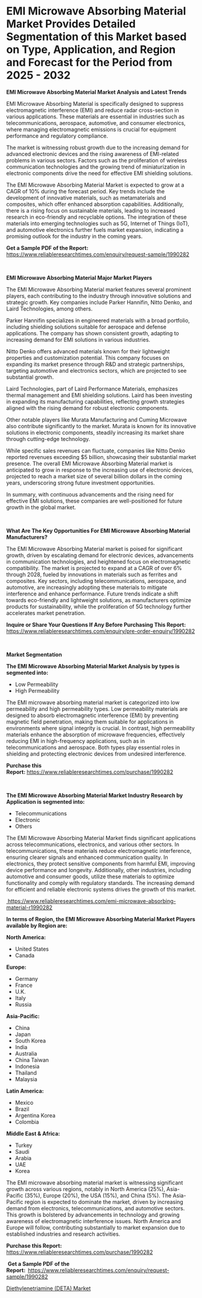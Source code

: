 <p><h1>EMI Microwave Absorbing Material Market Provides Detailed Segmentation of this Market based on Type, Application, and Region and Forecast for the Period from 2025 - 2032</h1></p><p><strong>EMI Microwave Absorbing Material Market Analysis and Latest Trends</strong></p>
<p><p>EMI Microwave Absorbing Material is specifically designed to suppress electromagnetic interference (EMI) and reduce radar cross-section in various applications. These materials are essential in industries such as telecommunications, aerospace, automotive, and consumer electronics, where managing electromagnetic emissions is crucial for equipment performance and regulatory compliance. </p><p>The market is witnessing robust growth due to the increasing demand for advanced electronic devices and the rising awareness of EMI-related problems in various sectors. Factors such as the proliferation of wireless communication technologies and the growing trend of miniaturization in electronic components drive the need for effective EMI shielding solutions. </p><p>The EMI Microwave Absorbing Material Market is expected to grow at a CAGR of 10% during the forecast period. Key trends include the development of innovative materials, such as metamaterials and composites, which offer enhanced absorption capabilities. Additionally, there is a rising focus on sustainable materials, leading to increased research in eco-friendly and recyclable options. The integration of these materials into emerging technologies such as 5G, Internet of Things (IoT), and automotive electronics further fuels market expansion, indicating a promising outlook for the industry in the coming years.</p></p>
<p><strong>Get a Sample PDF of the Report:&nbsp;</strong> <a href="https://www.reliableresearchtimes.com/enquiry/request-sample/1990282?utm_campaign=1933&utm_medium=2&utm_source=Github&utm_content=ia&utm_term=05022025&utm_id=emi-microwave-absorbing-material">https://www.reliableresearchtimes.com/enquiry/request-sample/1990282</a></p>
<p>&nbsp;</p>
<p><strong>EMI Microwave Absorbing Material Major Market Players</strong></p>
<p><p>The EMI Microwave Absorbing Material market features several prominent players, each contributing to the industry through innovative solutions and strategic growth. Key companies include Parker Hannifin, Nitto Denko, and Laird Technologies, among others. </p><p>Parker Hannifin specializes in engineered materials with a broad portfolio, including shielding solutions suitable for aerospace and defense applications. The company has shown consistent growth, adapting to increasing demand for EMI solutions in various industries. </p><p>Nitto Denko offers advanced materials known for their lightweight properties and customization potential. This company focuses on expanding its market presence through R&D and strategic partnerships, targeting automotive and electronics sectors, which are projected to see substantial growth.</p><p>Laird Technologies, part of Laird Performance Materials, emphasizes thermal management and EMI shielding solutions. Laird has been investing in expanding its manufacturing capabilities, reflecting growth strategies aligned with the rising demand for robust electronic components. </p><p>Other notable players like Murata Manufacturing and Cuming Microwave also contribute significantly to the market. Murata is known for its innovative solutions in electronic components, steadily increasing its market share through cutting-edge technology. </p><p>While specific sales revenues can fluctuate, companies like Nitto Denko reported revenues exceeding $5 billion, showcasing their substantial market presence. The overall EMI Microwave Absorbing Material market is anticipated to grow in response to the increasing use of electronic devices, projected to reach a market size of several billion dollars in the coming years, underscoring strong future investment opportunities. </p><p>In summary, with continuous advancements and the rising need for effective EMI solutions, these companies are well-positioned for future growth in the global market.</p></p>
<p>&nbsp;</p>
<p><strong>What Are The Key Opportunities For EMI Microwave Absorbing Material Manufacturers?</strong></p>
<p><p>The EMI Microwave Absorbing Material market is poised for significant growth, driven by escalating demand for electronic devices, advancements in communication technologies, and heightened focus on electromagnetic compatibility. The market is projected to expand at a CAGR of over 6% through 2028, fueled by innovations in materials such as ferrites and composites. Key sectors, including telecommunications, aerospace, and automotive, are increasingly adopting these materials to mitigate interference and enhance performance. Future trends indicate a shift towards eco-friendly and lightweight solutions, as manufacturers optimize products for sustainability, while the proliferation of 5G technology further accelerates market penetration.</p></p>
<p><strong>Inquire or Share Your Questions If Any Before Purchasing This Report:</strong> <a href="https://www.reliableresearchtimes.com/enquiry/pre-order-enquiry/1990282?utm_campaign=1933&utm_medium=2&utm_source=Github&utm_content=ia&utm_term=05022025&utm_id=emi-microwave-absorbing-material">https://www.reliableresearchtimes.com/enquiry/pre-order-enquiry/1990282</a></p>
<p>&nbsp;</p>
<p><strong>Market Segmentation</strong></p>
<p><strong>The EMI Microwave Absorbing Material Market Analysis by types is segmented into:</strong></p>
<p><ul><li>Low Permeability</li><li>High Permeability</li></ul></p>
<p><p>The EMI microwave absorbing material market is categorized into low permeability and high permeability types. Low permeability materials are designed to absorb electromagnetic interference (EMI) by preventing magnetic field penetration, making them suitable for applications in environments where signal integrity is crucial. In contrast, high permeability materials enhance the absorption of microwave frequencies, effectively reducing EMI in high-frequency applications, such as in telecommunications and aerospace. Both types play essential roles in shielding and protecting electronic devices from undesired interference.</p></p>
<p><strong>Purchase this Report:&nbsp;</strong><a href="https://www.reliableresearchtimes.com/purchase/1990282?utm_campaign=1933&utm_medium=2&utm_source=Github&utm_content=ia&utm_term=05022025&utm_id=emi-microwave-absorbing-material">https://www.reliableresearchtimes.com/purchase/1990282</a></p>
<p>&nbsp;</p>
<p><strong>The EMI Microwave Absorbing Material Market Industry Research by Application is segmented into:</strong></p>
<p><ul><li>Telecommunications</li><li>Electronic</li><li>Others</li></ul></p>
<p><p>The EMI Microwave Absorbing Material Market finds significant applications across telecommunications, electronics, and various other sectors. In telecommunications, these materials reduce electromagnetic interference, ensuring clearer signals and enhanced communication quality. In electronics, they protect sensitive components from harmful EMI, improving device performance and longevity. Additionally, other industries, including automotive and consumer goods, utilize these materials to optimize functionality and comply with regulatory standards. The increasing demand for efficient and reliable electronic systems drives the growth of this market.</p></p>
<p><a href="https://www.reliableresearchtimes.com/emi-microwave-absorbing-material-r1990282?utm_campaign=1933&utm_medium=2&utm_source=Github&utm_content=ia&utm_term=05022025&utm_id=emi-microwave-absorbing-material">&nbsp;https://www.reliableresearchtimes.com/emi-microwave-absorbing-material-r1990282</a></p>
<p><strong>In terms of Region, the EMI Microwave Absorbing Material Market Players available by Region are:</strong></p>
<p>
    <p> <strong> North America: </strong>
        <ul>
            <li>United States</li>
            <li>Canada</li>
        </ul>
        </p> 
    <p> <strong> Europe: </strong>
        <ul>
            <li>Germany</li>
            <li>France</li>
            <li>U.K.</li>
            <li>Italy</li>
            <li>Russia</li>
        </ul>
        </p> 
    <p> <strong> Asia-Pacific: </strong>
        <ul>
            <li>China</li>
            <li>Japan</li>
            <li>South Korea</li>
            <li>India</li>
            <li>Australia</li>
            <li>China Taiwan</li>
            <li>Indonesia</li>
            <li>Thailand</li>
            <li>Malaysia</li>
        </ul>
        </p> 
    <p> <strong> Latin America: </strong>
        <ul>
            <li>Mexico</li>
            <li>Brazil</li>
            <li>Argentina Korea</li>
            <li>Colombia</li>
        </ul>
        </p> 
    <p> <strong> Middle East & Africa: </strong>
        <ul>
            <li>Turkey</li>
            <li>Saudi</li>
            <li>Arabia</li>
            <li>UAE</li>
            <li>Korea</li>
        </ul>
    </p>
    </p>
<p><p>The EMI microwave absorbing material market is witnessing significant growth across various regions, notably in North America (25%), Asia-Pacific (35%), Europe (20%), the USA (15%), and China (5%). The Asia-Pacific region is expected to dominate the market, driven by increasing demand from electronics, telecommunications, and automotive sectors. This growth is bolstered by advancements in technology and growing awareness of electromagnetic interference issues. North America and Europe will follow, contributing substantially to market expansion due to established industries and research activities.</p></p>
<p><strong>Purchase this Report: </strong><a href="https://www.reliableresearchtimes.com/purchase/1990282?utm_campaign=1933&utm_medium=2&utm_source=Github&utm_content=ia&utm_term=05022025&utm_id=emi-microwave-absorbing-material">https://www.reliableresearchtimes.com/purchase/1990282</a></p>
<p>&nbsp;<strong>Get a Sample PDF of the Report:&nbsp;&nbsp;</strong><a href="https://www.reliableresearchtimes.com/enquiry/request-sample/1990282?utm_campaign=1933&utm_medium=2&utm_source=Github&utm_content=ia&utm_term=05022025&utm_id=emi-microwave-absorbing-material">https://www.reliableresearchtimes.com/enquiry/request-sample/1990282</a></p>
<p><strong></strong></p>
<p><p><a href="https://github.com/nathandecarvalho/Market-Research-Report-List-5/blob/main/diethylenetriamine-deta-market.md?utm_campaign=1933&utm_medium=2&utm_source=Github&utm_content=ia&utm_term=05022025&utm_id=emi-microwave-absorbing-material">Diethylenetriamine (DETA) Market</a></p></p>